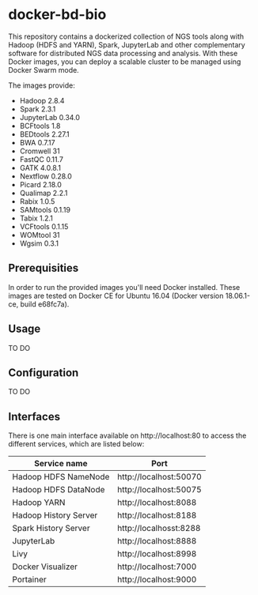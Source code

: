 # docker-bd-bio

This repository contains a dockerized collection of NGS tools along with Hadoop (HDFS and YARN), Spark, JupyterLab and other complementary software for distributed NGS data processing and analysis. With these Docker images, you can deploy a scalable cluster to be managed using Docker Swarm mode.

The images provide:
* Hadoop 2.8.4
* Spark 2.3.1
* JupyterLab 0.34.0
* BCFtools 1.8
* BEDtools 2.27.1
* BWA 0.7.17
* Cromwell 31
* FastQC 0.11.7
* GATK 4.0.8.1
* Nextflow 0.28.0
* Picard 2.18.0
* Qualimap 2.2.1
* Rabix 1.0.5
* SAMtools 0.1.19
* Tabix 1.2.1
* VCFtools 0.1.15
* WOMtool 31
* Wgsim 0.3.1

## Prerequisities
In order to run the provided images you'll need Docker installed. These images are tested on Docker CE for Ubuntu 16.04 (Docker version 18.06.1-ce, build e68fc7a).

## Usage
TO DO

## Configuration
TO DO

## Interfaces
There is one main interface available on http://localhost:80 to access the different services, which are listed below:

| Service name | Port |
| ------------ | ---- |
| Hadoop HDFS NameNode | http://localhost:50070 |
| Hadoop HDFS DataNode | http://localhost:50075 |
| Hadoop YARN | http://localhost:8088 |
| Hadoop History Server | http://localhost:8188 |
| Spark History Server | http://localhosst:8288 |
| JupyterLab | http://localhost:8888 |
| Livy | http://localhost:8998 |
| Docker Visualizer | http://localhost:7000 |
| Portainer | http://localhost:9000 |
